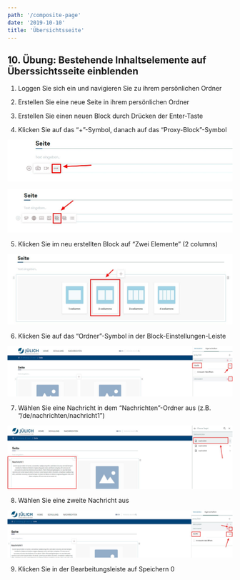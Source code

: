 ```yaml
---
path: '/composite-page'
date: '2019-10-10'
title: 'Übersichtsseite'
---
```


## 10. Übung: Bestehende Inhaltselemente auf Überssichtsseite einblenden

1. Loggen Sie sich ein und navigieren Sie zu ihrem persönlichen Ordner

2. Erstellen Sie eine neue Seite in ihrem persönlichen Ordner

3. Erstellen Sie einen neuen Block durch Drücken der Enter-Taste

4. Klicken Sie auf das “+”-Symbol, danach auf das “Proxy-Block”-Symbol

![proxyblock](proxyblock.png)

![proxyblock2](proxyblock2.png)

5. Klicken Sie im neu erstellten Block auf “Zwei Elemente” (2 columns)

![columns](columns.png)

6. Klicken Sie auf das “Ordner”-Symbol in der Block-Einstellungen-Leiste

![source](source.png)

7. Wählen Sie eine Nachricht in dem “Nachrichten”-Ordner aus (z.B. “/de/nachrichten/nachricht1”)

![columnOne](columnOne.png)

8. Wählen Sie eine zweite Nachricht aus

![columnTwo](columnTwo.png)

9. Klicken Sie in der Bearbeitungsleiste auf Speichern
   0
